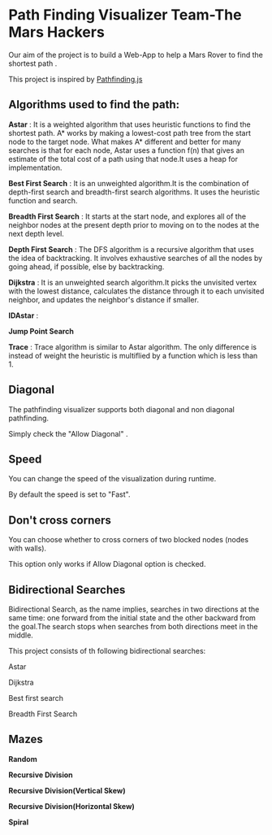 # Path Finding Visualizer Team-The Mars Hackers

Our aim of the project is to build a Web-App to help a Mars Rover to find the shortest path .

This project is inspired by [Pathfinding.js](https://github.com/qiao/PathFinding.js/)

## Algorithms used to find the path:

**Astar** : It is a weighted algorithm that uses heuristic functions to find the shortest path. A* works by making a lowest-cost path tree from the start node to the target node. What makes A* different and better for many searches is that for each node, Astar uses a function f(n) that gives an estimate of the total cost of a path using that node.It uses a heap for implementation.

**Best First Search** : It is an unweighted algorithm.It is the combination of depth-first search and breadth-first search algorithms. It uses the heuristic function and search.

**Breadth First Search** : It starts at the start node, and explores all of the neighbor nodes at the present depth prior to moving on to the nodes at the next depth level.

**Depth First Search** : The DFS algorithm is a recursive algorithm that uses the idea of backtracking. It involves exhaustive searches of all the nodes by going ahead, if possible, else by backtracking.

**Dijkstra** : It is an unweighted search algorithm.It picks the unvisited vertex with the lowest distance, calculates the distance through it to each unvisited neighbor, and updates the neighbor's distance if smaller.

**IDAstar** :

**Jump Point Search**

**Trace** : Trace algorithm is similar to Astar algorithm. The only difference is instead of weight the heuristic is multiflied by a function which is less than 1.

## Diagonal

The pathfinding visualizer supports both diagonal and non diagonal pathfinding.

Simply check the "Allow Diagonal" .

## Speed

You can change the speed of the visualization during runtime.

By default the speed is set to "Fast".

## Don't cross corners

You can choose whether to cross corners of two blocked nodes (nodes with walls).

This option only works if Allow Diagonal option is checked.

## Bidirectional Searches

Bidirectional Search, as the name implies, searches in two directions at the same time: one forward from the initial state and the other backward from the goal.The search stops when searches from both directions meet in the middle.

This project consists of th following bidirectional searches:

Astar

Dijkstra

Best first search

Breadth First Search

## Mazes

**Random**

**Recursive Division**

**Recursive Division(Vertical Skew)**

**Recursive Division(Horizontal Skew)**

**Spiral**
